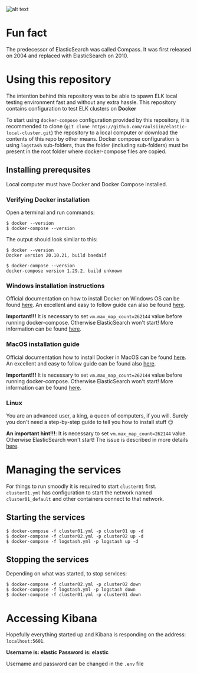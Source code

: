 ![alt text](https://media-exp1.licdn.com/dms/image/C5112AQGjI7yIwlNiTQ/article-cover_image-shrink_423_752/0/1551025352498?e=1675900800&v=beta&t=4POcQ-bEO60Wuo76MMfA_YRb3pbd5dQGsZGbD5Vd9Mo)


# Fun fact
The predecessor of ElasticSearch was called Compass. It was first released on 2004 and replaced with ElasticSearch on 2010.


# Using this repository
The intention behind this repository was to be able to spawn ELK local testing environment fast and without any extra hassle.
This repository contains configuration to test ELK clusters on __Docker__

To start using `docker-compose` configuration provided by this repository, it is recommended to clone (`git clone https://github.com/raulsiim/elastic-local-cluster.git`) the repository to a local computer or download the contents of this repo by other means.
Docker compose configuration is using `logstash` sub-folders, thus the folder (including sub-folders) must be present in the root folder where docker-compose files are copied.

## Installing prerequsites
Local computer must have Docker and Docker Compose installed.

### Verifying Docker installation
Open a terminal and run commands:
```
$ docker --version
$ docker-compose --version
```

The output should look similar to this:
```
$ docker --version
Docker version 20.10.21, build baeda1f

$ docker-compose --version
docker-compose version 1.29.2, build unknown
```

### Windows installation instructions
Official documentation on how to install Docker on Windows OS can be found [here](https://docs.docker.com/desktop/install/windows-install/).
An excellent and easy to follow guide can also be found [here](https://www.simplilearn.com/tutorials/docker-tutorial/install-docker-on-windows).

__Important!!!__ It is necessary to set `vm.max_map_count=262144` value before running docker-compose. Otherwise ElasticSearch won't start! More information can be found [here](https://www.elastic.co/guide/en/elasticsearch/reference/current/docker.html#_windows_with_docker_desktop_wsl_2_backend).

### MacOS installation guide
Official documentation how to install Docker in MacOS can be found [here](https://docs.docker.com/desktop/install/mac-install/).
An excellent and easy to follow guide can be found also [here](https://runnable.com/docker/install-docker-on-macos).

__Important!!!__ It is necessary to set `vm.max_map_count=262144` value before running docker-compose. Otherwise ElasticSearch won't start! More information can be found [here](https://www.elastic.co/guide/en/elasticsearch/reference/current/docker.html#_macos_with_docker_for_mac).

### Linux
You are an advanced user, a king, a queen of computers, if you will. Surely you don't need a step-by-step guide to tell you how to install stuff :smirk:

__An important hint!!!__: It is necessary to set `vm.max_map_count=262144` value. Otherwise ElasticSearch won't start! The issue is described in more details [here](https://www.elastic.co/guide/en/elasticsearch/reference/current/docker.html#_linux).

# Managing the services
For things to run smoodly it is required to start `cluster01` first. `cluster01.yml` has configuration to start the network named `cluster01_default` and other containers connect to that network.

## Starting the services
```
$ docker-compose -f cluster01.yml -p cluster01 up -d
$ docker-compose -f cluster02.yml -p cluster02 up -d
$ docker-compose -f logstash.yml -p logstash up -d
```

## Stopping the services
Depending on what was started, to stop services:
```
$ docker-compose -f cluster02.yml -p cluster02 down
$ docker-compose -f logstash.yml -p logstash down
$ docker-compose -f cluster01.yml -p cluster01 down
```
# Accessing Kibana
Hopefully everything started up and Kibana is responding on the address: `localhost:5601`. 

__Username is: elastic__
__Password is: elastic__

Username and password can be changed in the `.env` file